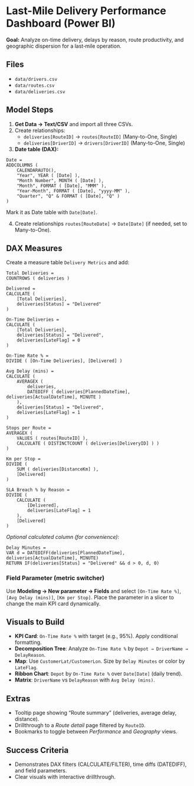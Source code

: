 # Last-Mile Delivery Performance Dashboard (Power BI)

**Goal:** Analyze on-time delivery, delays by reason, route productivity, and geographic dispersion for a last‑mile operation.

## Files
- `data/drivers.csv`
- `data/routes.csv`
- `data/deliveries.csv`

## Model Steps
1. **Get Data → Text/CSV** and import all three CSVs.
2. Create relationships:
   - `deliveries[RouteID]` → `routes[RouteID]` (Many-to-One, Single)
   - `deliveries[DriverID]` → `drivers[DriverID]` (Many-to-One, Single)
3. **Date table (DAX):**
```DAX
Date =
ADDCOLUMNS (
    CALENDARAUTO(),
    "Year", YEAR ( [Date] ),
    "Month Number", MONTH ( [Date] ),
    "Month", FORMAT ( [Date], "MMM" ),
    "Year-Month", FORMAT ( [Date], "yyyy-MM" ),
    "Quarter", "Q" & FORMAT ( [Date], "Q" )
)
```
   Mark it as Date table with `Date[Date]`.
   
4. Create relationships `routes[RouteDate]` → `Date[Date]` (if needed, set to Many-to-One).

## DAX Measures
Create a measure table `Delivery Metrics` and add:

```DAX
Total Deliveries =
COUNTROWS ( deliveries )

Delivered =
CALCULATE (
    [Total Deliveries],
    deliveries[Status] = "Delivered"
)

On-Time Deliveries =
CALCULATE (
    [Total Deliveries],
    deliveries[Status] = "Delivered",
    deliveries[LateFlag] = 0
)

On-Time Rate % =
DIVIDE ( [On-Time Deliveries], [Delivered] )

Avg Delay (mins) =
CALCULATE (
    AVERAGEX (
        deliveries,
        DATEDIFF ( deliveries[PlannedDateTime], deliveries[ActualDateTime], MINUTE )
    ),
    deliveries[Status] = "Delivered",
    deliveries[LateFlag] = 1
)

Stops per Route =
AVERAGEX (
    VALUES ( routes[RouteID] ),
    CALCULATE ( DISTINCTCOUNT ( deliveries[DeliveryID] ) )
)

Km per Stop =
DIVIDE (
    SUM ( deliveries[DistanceKm] ),
    [Delivered]
)

SLA Breach % by Reason =
DIVIDE (
    CALCULATE (
        [Delivered],
        deliveries[LateFlag] = 1
    ),
    [Delivered]
)

```

_Optional calculated column (for convenience):_
```DAX
Delay Minutes =
VAR d = DATEDIFF(deliveries[PlannedDateTime], deliveries[ActualDateTime], MINUTE)
RETURN IF(deliveries[Status] = "Delivered" && d > 0, d, 0)
```

### Field Parameter (metric switcher)
Use **Modeling → New parameter → Fields** and select `[On-Time Rate %]`, `[Avg Delay (mins)]`, `[Km per Stop]`.
Place the parameter in a slicer to change the main KPI card dynamically.

## Visuals to Build
- **KPI Card**: `On-Time Rate %` with target (e.g., 95%). Apply conditional formatting.
- **Decomposition Tree**: Analyze `On-Time Rate %` by `Depot → DriverName → DelayReason`.
- **Map**: Use `CustomerLat/CustomerLon`. Size by `Delay Minutes` or color by `LateFlag`.
- **Ribbon Chart**: `Depot` by `On-Time Rate %` over `Date[Date]` (daily trend).
- **Matrix**: `DriverName` vs `DelayReason` with `Avg Delay (mins)`.

## Extras
- Tooltip page showing “Route summary” (deliveries, average delay, distance).
- Drillthrough to a *Route detail* page filtered by `RouteID`.
- Bookmarks to toggle between *Performance* and *Geography* views.

## Success Criteria
- Demonstrates DAX filters (CALCULATE/FILTER), time diffs (DATEDIFF), and field parameters.
- Clear visuals with interactive drillthrough.
